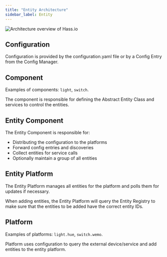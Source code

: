 ```yaml
---
title: "Entity Architecture"
sidebar_label: Entity
---
```


![Architecture overview of Hass.io](/img/en/architecture/entities_architecture.svg)

## Configuration

Configuration is provided by the configuration.yaml file or by a Config Entry from the Config Manager.

## Component

Examples of components: `light`, `switch`.

The component is responsible for defining the Abstract Entity Class and services to control the entities.

## Entity Component

The Entity Component is responsible for:

 - Distributing the configuration to the platforms
 - Forward config entries and discoveries
 - Collect entities for service calls
 - Optionally maintain a group of all entities

## Entity Platform

The Entity Platform manages all entities for the platform and polls them for updates if necessary.

When adding entities, the Entity Platform will query the Entity Registry to make sure that the entities to be added have the correct entity IDs.

## Platform

Examples of platforms: `light.hue`, `switch.wemo`.

Platform uses configuration to query the external device/service and add entities to the entity platform.
